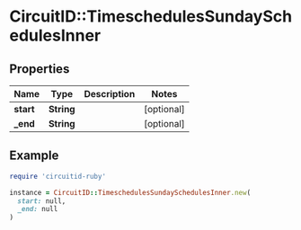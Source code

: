 # CircuitID::TimeschedulesSundaySchedulesInner

## Properties

| Name | Type | Description | Notes |
| ---- | ---- | ----------- | ----- |
| **start** | **String** |  | [optional] |
| **_end** | **String** |  | [optional] |

## Example

```ruby
require 'circuitid-ruby'

instance = CircuitID::TimeschedulesSundaySchedulesInner.new(
  start: null,
  _end: null
)
```

